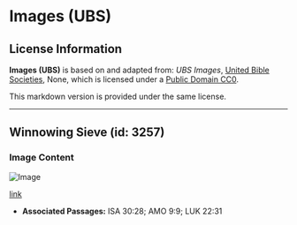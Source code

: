 # Images (UBS)

## License Information

**Images (UBS)** is based on and adapted from: _UBS Images_, [United Bible Societies](https://unitedbiblesocieties.org/), None, which is licensed under a [Public Domain CC0](https://creativecommons.org/public-domain/cc0/).

This markdown version is provided under the same license.



--------------------------------

## Winnowing Sieve (id: 3257)

### Image Content

![Image](https://cdn.aquifer.bible/aquifer-content/resources/Media/WEB-0920_winnowing_sieve.jpg)

[link](https://cdn.aquifer.bible/aquifer-content/resources/Media/WEB-0920_winnowing_sieve.jpg)

* **Associated Passages:** ISA 30:28; AMO 9:9; LUK 22:31

